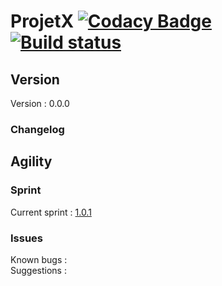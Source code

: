 ProjetX [![Codacy Badge](https://api.codacy.com/project/badge/Grade/464039e29eb04025aa5495982e0f0165)](https://www.codacy.com/app/paul.bouquet/ProjetX?utm_source=github.com&utm_medium=referral&utm_content=Herklos/ProjetX&utm_campaign=badger) [![Build status](https://ci.appveyor.com/api/projects/status/t7fcbhae048swmdm?svg=true)](https://ci.appveyor.com/project/Herklos/projetx)
============================

Version
------------
Version : 0.0.0

### Changelog

Agility
------------

### Sprint
Current sprint  : [1.0.1](https://zube.io/herklos/projectx/w/workspace-1/sprintboard?where%5Bsprint_id%5D=17108)<br>


### Issues
Known bugs  :<br>
Suggestions :<br>
